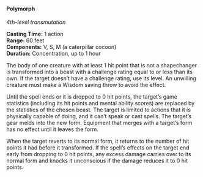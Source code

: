 #### Polymorph
<!-- markdownlint-disable link-image-reference-definitions -->
[_metadata_:spell_name]:- "Polymorph"
[_metadata_:spell_level]:- "4"
[_metadata_:spell_school]:- "transmutation"
[_metadata_:ritual]:- "false"
[_metadata_:casting_time_amount]:- "1"
[_metadata_:casting_time_unit]:- "action"
[_metadata_:range]:- "60 feet"
[_metadata_:target]:- "one creature with at least 1 hp, excluding shapechangers"
[_metadata_:components_verbal]:- "true"
[_metadata_:components_somatic]:- "true"
[_metadata_:components_material]:- "true"
[_metadata_:components_material_description]:- "a caterpillar cocoon"
[_metadata_:duration]:- "1 hour"
[_metadata_:concentration]:- "true"
[_metadata_:saving_throw]:- "Wisdom"
[_metadata_:saving_throw_success]:- "avoids_effect"
[_metadata_:compared_to_wotc_srd_5.1]:- "mechanics_different_wording_different"
[_metadata_:compared_to_a5e_srd]:- "mechanics_same_wording_different"
<!-- markdownlint-disable-next-line no-emphasis-as-heading -->
_4th-level transmutation_

**Casting Time:** 1 action \
**Range:** 60 feet \
**Components:** V, S, M (a caterpillar cocoon) \
**Duration:** Concentration, up to 1 hour

The body of one creature with at least 1 hit point that is not a shapechanger is transformed into a beast with a challenge rating equal to or less than its own.
If the target doesn’t have a challenge rating, use its level.
An unwilling creature must make a Wisdom saving throw to avoid the effect.

Until the spell ends or it is dropped to 0 hit points, the target’s game statistics (including its hit points and mental ability scores) are replaced by the statistics of the chosen beast.
The target is limited to actions that it is physically capable of doing, and it can’t speak or cast spells.
The target’s gear melds into the new form.
Equipment that merges with a target’s form has no effect until it leaves the form.

When the target reverts to its normal form, it returns to the number of hit points it had before it transformed.
If the spell’s effects on the target end early from dropping to 0 hit points, any excess damage carries over to its normal form and knocks it unconscious if the damage reduces it to 0 hit points.
